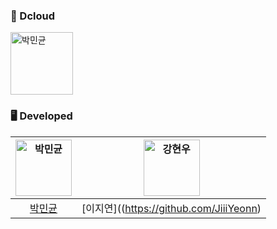 
### 🚎 Dcloud
<img src="https://avatars.githubusercontent.com/u/137379087?s=200&v=4" width=100px alt="박민균"/>


### 🖥️ Developed
| <img src="https://avatars.githubusercontent.com/u/86116666?v=4" width=90px alt="박민균"/>  |  <img src="https://avatars.githubusercontent.com/u/23547185?v=4" width=90px alt="강현우"/> |  
| :-----: | :-----: |
| [박민균](https://github.com/parkmingyun99) |  [이지연]((https://github.com/JiiiYeonn) |
